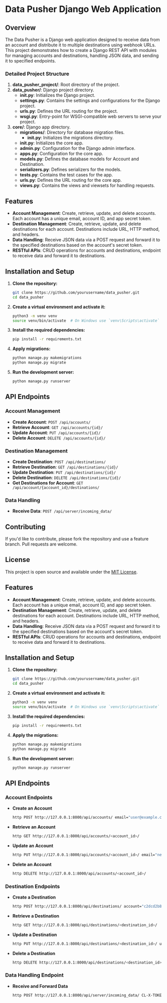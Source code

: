 # Data Pusher Django Web Application

## Overview

The Data Pusher is a Django web application designed to receive data from an account and distribute it to multiple destinations using webhook URLs. This project demonstrates how to create a Django REST API with modules for managing accounts and destinations, handling JSON data, and sending it to specified endpoints.


### Detailed Project Structure

1. **data_pusher_project/**: Root directory of the project.
2. **data_pusher/**: Django project directory.
   - **__init__.py**: Initializes the Django project.
   - **settings.py**: Contains the settings and configurations for the Django project.
   - **urls.py**: Defines the URL routing for the project.
   - **wsgi.py**: Entry-point for WSGI-compatible web servers to serve your project.
3. **core/**: Django app directory.
   - **migrations/**: Directory for database migration files.
     - **__init__.py**: Initializes the migrations directory.
   - **__init__.py**: Initializes the core app.
   - **admin.py**: Configuration for the Django admin interface.
   - **apps.py**: Configuration for the core app.
   - **models.py**: Defines the database models for Account and Destination.
   - **serializers.py**: Defines serializers for the models.
   - **tests.py**: Contains the test cases for the app.
   - **urls.py**: Defines the URL routing for the core app.
   - **views.py**: Contains the views and viewsets for handling requests.

## Features

- **Account Management**: Create, retrieve, update, and delete accounts. Each account has a unique email, account ID, and app secret token.
- **Destination Management**: Create, retrieve, update, and delete destinations for each account. Destinations include URL, HTTP method, and headers.
- **Data Handling**: Receive JSON data via a POST request and forward it to the specified destinations based on the account's secret token.
- **RESTful APIs**: CRUD operations for accounts and destinations, endpoint to receive data and forward it to destinations.

## Installation and Setup

1. **Clone the repository:**

    ```bash
    git clone https://github.com/yourusername/data_pusher.git
    cd data_pusher
    ```

2. **Create a virtual environment and activate it:**

    ```bash
    python3 -m venv venv
    source venv/bin/activate  # On Windows use `venv\Scripts\activate`
    ```

3. **Install the required dependencies:**

    ```bash
    pip install -r requirements.txt
    ```

4. **Apply migrations:**

    ```bash
    python manage.py makemigrations
    python manage.py migrate
    ```

5. **Run the development server:**

    ```bash
    python manage.py runserver
    ```

## API Endpoints

### Account Management

- **Create Account**: `POST /api/accounts/`
- **Retrieve Account**: `GET /api/accounts/{id}/`
- **Update Account**: `PUT /api/accounts/{id}/`
- **Delete Account**: `DELETE /api/accounts/{id}/`

### Destination Management

- **Create Destination**: `POST /api/destinations/`
- **Retrieve Destination**: `GET /api/destinations/{id}/`
- **Update Destination**: `PUT /api/destinations/{id}/`
- **Delete Destination**: `DELETE /api/destinations/{id}/`
- **Get Destinations for Account**: `GET /api/account/{account_id}/destinations/`

### Data Handling

- **Receive Data**: `POST /api/server/incoming_data/`

## Contributing

If you'd like to contribute, please fork the repository and use a feature branch. Pull requests are welcome.

## License

This project is open source and available under the [MIT License](LICENSE).


## Features

- **Account Management**: Create, retrieve, update, and delete accounts. Each account has a unique email, account ID, and app secret token.
- **Destination Management**: Create, retrieve, update, and delete destinations for each account. Destinations include URL, HTTP method, and headers.
- **Data Handling**: Receive JSON data via a POST request and forward it to the specified destinations based on the account's secret token.
- **RESTful APIs**: CRUD operations for accounts and destinations, endpoint to receive data and forward it to destinations.

## Installation and Setup

1. **Clone the repository:**

    ```bash
    git clone https://github.com/yourusername/data_pusher.git
    cd data_pusher
    ```

2. **Create a virtual environment and activate it:**

    ```bash
    python3 -m venv venv
    source venv/bin/activate  # On Windows use `venv\Scripts\activate`
    ```

3. **Install the required dependencies:**

    ```bash
    pip install -r requirements.txt
    ```

4. **Apply the migrations:**

    ```bash
    python manage.py makemigrations
    python manage.py migrate
    ```

5. **Run the development server:**

    ```bash
    python manage.py runserver
    ```

## API Endpoints

### Account Endpoints

- **Create an Account**

    ```bash
    http POST http://127.0.0.1:8000/api/accounts/ email="user@example.com" account_name="Test Account" website="http://example.com"
    ```

- **Retrieve an Account**

    ```bash
    http GET http://127.0.0.1:8000/api/accounts/<account_id>/
    ```

- **Update an Account**

    ```bash
    http PUT http://127.0.0.1:8000/api/accounts/<account_id>/ email="new_email@example.com" account_name="Updated Account Name" website="http://updated-website.com"
    ```

- **Delete an Account**

    ```bash
    http DELETE http://127.0.0.1:8000/api/accounts/<account_id>/
    ```

### Destination Endpoints

- **Create a Destination**

    ```bash
    http POST http://127.0.0.1:8000/api/destinations/ account="c2dcd2b8-894b-4a3a-ae69-5b902c9292a8" url="http://webhook.site/your-webhook-url" http_method="POST" headers:='{"APP_ID": "1234APPID1234", "APP_SECRET": "enwdj3bshwer43bjhjs9ereuinkjcnsiurew8s", "ACTION": "user.update", "Content-Type": "application/json", "Accept": "*"}'
    ```

- **Retrieve a Destination**

    ```bash
    http GET http://127.0.0.1:8000/api/destinations/<destination_id>/
    ```

- **Update a Destination**

    ```bash
    http PUT http://127.0.0.1:8000/api/destinations/<destination_id>/ url="http://updated-webhook.site/new-webhook-url" http_method="POST" headers:='{"APP_ID": "updated-APPID", "APP_SECRET": "updated-APPSECRET", "ACTION": "user.updated", "Content-Type": "application/json", "Accept": "*"}'
    ```

- **Delete a Destination**

    ```bash
    http DELETE http://127.0.0.1:8000/api/destinations/<destination_id>/
    ```

### Data Handling Endpoint

- **Receive and Forward Data**

    ```bash
    http POST http://127.0.0.1:8000/api/server/incoming_data/ CL-X-TOKEN:c59d64534c9e41a5b4f3d3e56d9e2873 data:='{"user_id": 123, "action": "update", "details": "Some details about the update"}'
    ```
